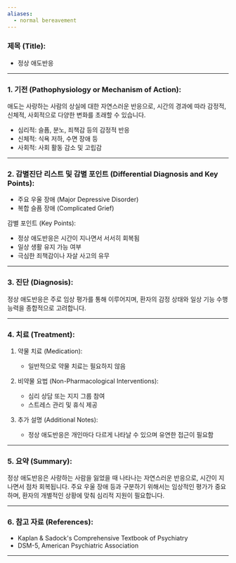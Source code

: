 ```yaml
---
aliases:
  - normal bereavement
---
```



### 제목 (Title):
- 정상 애도반응

---

### 1. 기전 (Pathophysiology or Mechanism of Action):

애도는 사랑하는 사람의 상실에 대한 자연스러운 반응으로, 시간의 경과에 따라 감정적, 신체적, 사회적으로 다양한 변화를 초래할 수 있습니다. 
- 심리적: 슬픔, 분노, 죄책감 등의 감정적 반응
- 신체적: 식욕 저하, 수면 장애 등
- 사회적: 사회 활동 감소 및 고립감

---

### 2. 감별진단 리스트 및 감별 포인트 (Differential Diagnosis and Key Points):

- 주요 우울 장애 (Major Depressive Disorder)
- 복합 슬픔 장애 (Complicated Grief)
  
감별 포인트 (Key Points):
- 정상 애도반응은 시간이 지나면서 서서히 회복됨
- 일상 생활 유지 가능 여부
- 극심한 죄책감이나 자살 사고의 유무

---

### 3. 진단 (Diagnosis):

정상 애도반응은 주로 임상 평가를 통해 이루어지며, 환자의 감정 상태와 일상 기능 수행 능력을 종합적으로 고려합니다.

---

### 4. 치료 (Treatment):

1. 약물 치료 (Medication):
    - 일반적으로 약물 치료는 필요하지 않음

2. 비약물 요법 (Non-Pharmacological Interventions):
    - 심리 상담 또는 지지 그룹 참여
    - 스트레스 관리 및 휴식 제공

3. 추가 설명 (Additional Notes):
    - 정상 애도반응은 개인마다 다르게 나타날 수 있으며 유연한 접근이 필요함

---

### 5. 요약 (Summary):

정상 애도반응은 사랑하는 사람을 잃었을 때 나타나는 자연스러운 반응으로, 시간이 지나면서 점차 회복됩니다. 주요 우울 장애 등과 구분하기 위해서는 임상적인 평가가 중요하며, 환자의 개별적인 상황에 맞춰 심리적 지원이 필요합니다.

---

### 6. 참고 자료 (References):

- Kaplan & Sadock's Comprehensive Textbook of Psychiatry
- DSM-5, American Psychiatric Association

---